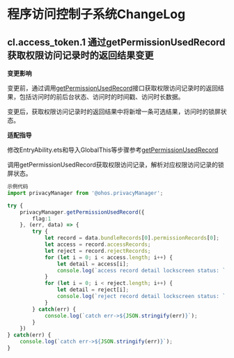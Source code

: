 # 程序访问控制子系统ChangeLog
## cl.access_token.1 通过getPermissionUsedRecord获取权限访问记录时的返回结果变更

**变更影响**

变更前，通过调用[getPermissionUsedRecord](../../../application-dev/reference/apis/js-apis-privacyManager.md#getPermissionUsedRecord)接口获取权限访问记录时的返回结果，包括访问时的前后台状态、访问时的时间戳、访问时长数据。

变更后，获取权限访问记录时的返回结果中将新增一条可选结果，访问时的锁屏状态。

**适配指导**

修改EntryAbility.ets和导入GlobalThis等步骤参考[getPermissionUsedRecord](../../../application-dev/reference/apis/js-apis-privacyManager.md#getPermissionUsedRecord)

调用getPermissionUsedRecord获取权限访问记录，解析对应权限访问记录的锁屏状态。
```ts
示例代码
import privacyManager from '@ohos.privacyManager';

try {
    privacyManager.getPermissionUsedRecord({
        flag:1
    }, (err, data) => {
        try {
            let record = data.bundleRecords[0].permissionRecords[0];
            let access = record.accessRecords;
            let reject = record.rejectRecords;
            for (let i = 0; i < access.length; i++) {
                let detail = access[i];
                console.log(`access record detail lockscreen status: ` + detail.lockscreenStatus);
            }
            for (let i = 0; i < reject.length; i++) {
                let detail = reject[i];
                console.log(`reject record detail lockscreen status: ` + detail.lockscreenStatus);
            }
        } catch(err) {
            console.log(`catch err->${JSON.stringify(err)}`);
        }
    })
} catch(err) {
    console.log(`catch err->${JSON.stringify(err)}`);
}
```
